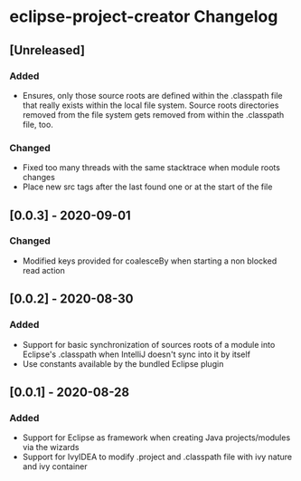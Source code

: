 <!-- Keep a Changelog guide -> https://keepachangelog.com -->

# eclipse-project-creator Changelog

## [Unreleased]

### Added

- Ensures, only those source roots are defined within the .classpath file that really exists within the local file system. Source roots directories removed from the file system gets removed from within
the .classpath file, too. 

### Changed

- Fixed too many threads with the same stacktrace when module roots changes
- Place new src tags after the last found one or at the start of the file

## [0.0.3] - 2020-09-01

### Changed

- Modified keys provided for coalesceBy when starting a non blocked read action 

## [0.0.2] - 2020-08-30

### Added

- Support for basic synchronization of sources roots of a module into Eclipse's .classpath when IntelliJ doesn't sync into it by itself
- Use constants available by the bundled Eclipse plugin

## [0.0.1] - 2020-08-28

### Added
- Support for Eclipse as framework when creating Java projects/modules via the wizards
- Support for IvyIDEA to modify .project and .classpath file with ivy nature and ivy container
